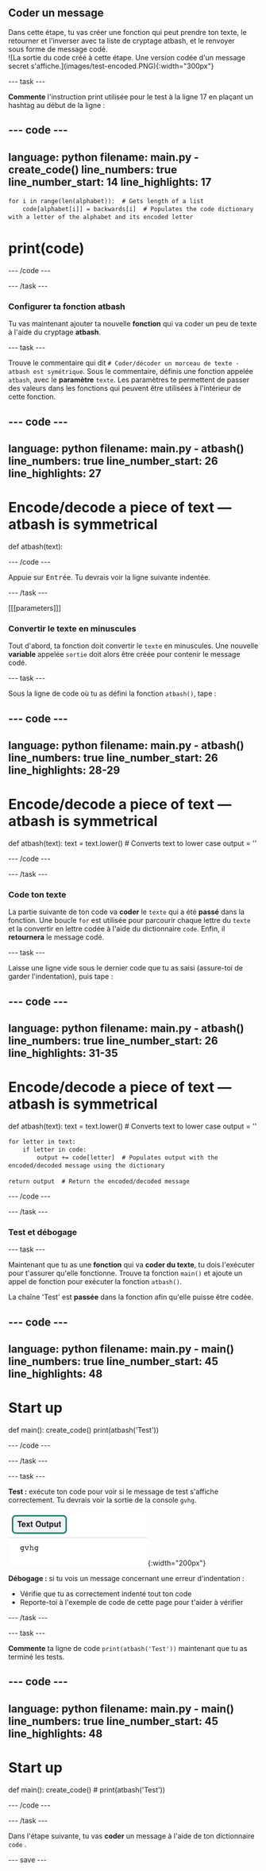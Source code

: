 ## Coder un message

<div style="display: flex; flex-wrap: wrap">
<div style="flex-basis: 200px; flex-grow: 1; margin-right: 15px;">
Dans cette étape, tu vas créer une fonction qui peut prendre ton texte, le retourner et l'inverser avec ta liste de cryptage atbash, et le renvoyer sous forme de message codé. 
</div>
<div>
![La sortie du code créé à cette étape. Une version codée d'un message secret s'affiche.](images/test-encoded.PNG){:width="300px"}
</div>
</div>

--- task ---

**Commente** l'instruction print utilisée pour le test à la ligne 17 en plaçant un hashtag au début de la ligne :

--- code ---
---
language: python filename: main.py - create_code() line_numbers: true line_number_start: 14
line_highlights: 17
---

    for i in range(len(alphabet)):  # Gets length of a list
        code[alphabet[i]] = backwards[i]  # Populates the code dictionary with a letter of the alphabet and its encoded letter

# print(code)
--- /code ---

--- /task ---

### Configurer ta fonction atbash

Tu vas maintenant ajouter ta nouvelle **fonction** qui va coder un peu de texte à l'aide du cryptage **atbash**.

--- task ---

Trouve le commentaire qui dit `# Coder/décoder un morceau de texte - atbash est symétrique`. Sous le commentaire, définis une fonction appelée `atbash`, avec le **paramètre** `texte`. Les paramètres te permettent de passer des valeurs dans les fonctions qui peuvent être utilisées à l'intérieur de cette fonction.

--- code ---
---
language: python filename: main.py - atbash() line_numbers: true line_number_start: 26
line_highlights: 27
---
# Encode/decode a piece of text — atbash is symmetrical
def atbash(text):

--- /code ---

Appuie sur <kbd>Entrée</kbd>. Tu devrais voir la ligne suivante indentée.

--- /task ---

[[[parameters]]]

### Convertir le texte en minuscules

Tout d'abord, ta fonction doit convertir le `texte` en minuscules. Une nouvelle **variable** appelée `sortie` doit alors être créée pour contenir le message codé.

--- task ---

Sous la ligne de code où tu as défini la fonction `atbash()`, tape :

--- code ---
---
language: python filename: main.py - atbash() line_numbers: true line_number_start: 26
line_highlights: 28-29
---
# Encode/decode a piece of text — atbash is symmetrical
def atbash(text): text = text.lower()  # Converts text to lower case output = ''

--- /code ---

--- /task ---

### Code ton texte

La partie suivante de ton code va **coder** le `texte` qui a été **passé** dans la fonction. Une boucle `for` est utilisée pour parcourir chaque lettre du `texte` et la convertir en lettre codée à l'aide du dictionnaire `code`. Enfin, il **retournera** le message codé.

--- task ---

Laisse une ligne vide sous le dernier code que tu as saisi (assure-toi de garder l'indentation), puis tape :

--- code ---
---
language: python filename: main.py - atbash() line_numbers: true line_number_start: 26
line_highlights: 31-35
---
# Encode/decode a piece of text — atbash is symmetrical
def atbash(text): text = text.lower()  # Converts text to lower case output = ''

    for letter in text: 
        if letter in code: 
            output += code[letter]  # Populates output with the encoded/decoded message using the dictionary
    
    return output  # Return the encoded/decoded message

--- /code ---

--- /task ---

### Test et débogage

--- task ---

Maintenant que tu as une **fonction** qui va **coder du texte**, tu dois l'exécuter pour t'assurer qu'elle fonctionne. Trouve ta fonction `main()` et ajoute un appel de fonction pour exécuter la fonction `atbash()`.

La chaîne 'Test' est **passée** dans la fonction afin qu'elle puisse être codée.

--- code ---
---
language: python filename: main.py - main() line_numbers: true line_number_start: 45
line_highlights: 48
---
# Start up
def main(): create_code() print(atbash('Test'))

--- /code ---

--- /task ---

--- task ---

**Test :** exécute ton code pour voir si le message de test s'affiche correctement. Tu devrais voir la sortie de la console `gvhg`.

![La sortie du texte codé créé à cette étape.](images/test-encoded.PNG){:width="200px"}

**Débogage :** si tu vois un message concernant une erreur d'indentation :
- Vérifie que tu as correctement indenté tout ton code
- Reporte-toi à l'exemple de code de cette page pour t'aider à vérifier

--- /task ---

--- task ---

**Commente** ta ligne de code `print(atbash('Test'))` maintenant que tu as terminé les tests.

--- code ---
---
language: python filename: main.py - main() line_numbers: true line_number_start: 45
line_highlights: 48
---
# Start up
def main(): create_code() # print(atbash('Test'))

--- /code ---

--- /task ---

Dans l'étape suivante, tu vas **coder** un message à l'aide de ton dictionnaire `code` .

--- save ---

